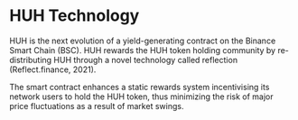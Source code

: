 # HUH Technology

HUH is the next evolution of a yield-generating contract on the Binance Smart Chain (BSC). HUH rewards the HUH token holding community by re-distributing HUH through a novel technology called reflection (Reflect.finance, 2021).

The smart contract enhances a static rewards system incentivising its network users to hold the HUH token, thus minimizing the risk of major price fluctuations as a result of market swings.
